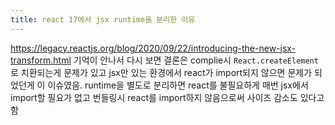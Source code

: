 ```yaml
---
title: react 17에서 jsx runtime을 분리한 이유
---
```

https://legacy.reactjs.org/blog/2020/09/22/introducing-the-new-jsx-transform.html
기억이 안나서 다시 보면 결론은 complie시 `React.createElement`로 치환되는게 문제가 있고 jsx만 있는 환경에서 react가 import되지 않으면 문제가 되었던게 이 이슈였음. runtime을 별도로 분리하면 react를 불필요하게 매번 jsx에서 import할 필요가 없고 번들링시 react를 import하지 않음으로써 사이즈 감소도 있다고 함
